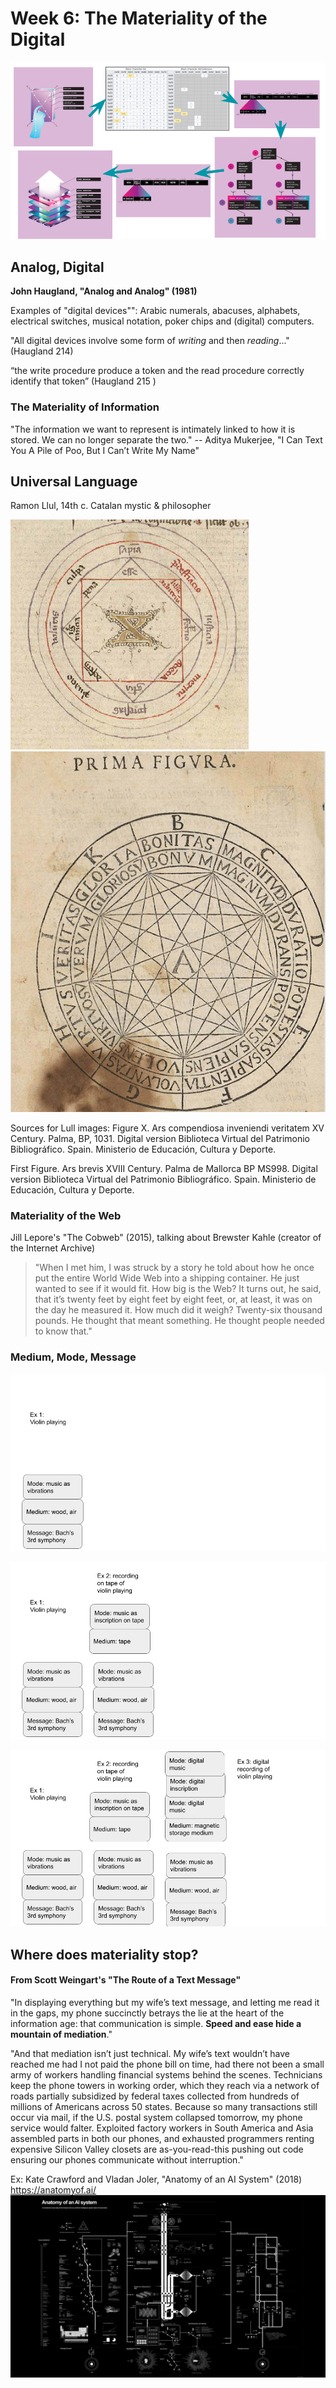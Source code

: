# Week 6: The Materiality of the Digital



![image](../images/weingart-chart.png)



## Analog, Digital
**John Haugland, "Analog and Analog" (1981)**

Examples of "digital devices"": Arabic numerals, abacuses, alphabets, electrical switches, musical notation, poker chips and (digital) computers.


"All digital devices involve some form of *writing* and then *reading*..."  
(Haugland 214) <!-- .element: class="fragment" data-fragment-index="1" -->

“the write procedure produce a token and the read procedure correctly identify that token” (Haugland 215 )<!-- .element: class="fragment" data-fragment-index="1" -->



### The Materiality of Information

"The information we want to represent is intimately linked to how it is stored. We can no longer separate the two." 
-- Aditya Mukerjee, "I Can Text You A Pile of Poo, But I Can’t Write My Name"



## Universal Language
Ramon Llul, 14th c. Catalan mystic & philosopher

![image](../images/llul1.png) ![image](../images/llul2.png)


Sources for Lull images:
Figure X. Ars compendiosa inveniendi veritatem XV Century. Palma, BP, 1031. Digital version Biblioteca Virtual del Patrimonio Bibliográfico. Spain. Ministerio de Educación, Cultura y Deporte.

First Figure. Ars brevis XVIII Century. Palma de Mallorca BP MS998. Digital version Biblioteca Virtual del Patrimonio Bibliográfico. Spain. Ministerio de Educación, Cultura y Deporte.



### Materiality of the Web

Jill Lepore's "The Cobweb" (2015), talking about  Brewster Kahle (creator of the Internet Archive)

> "When I met him, I was struck by a story he told about
how he once put the entire World Wide Web into a shipping container. He just wanted
to see if it would fit. How big is the Web? It turns out, he said, that it’s twenty feet by
eight feet by eight feet, or, at least, it was on the day he measured it. How much did it
weigh? Twenty-six thousand pounds. He thought that meant something. He thought
people needed to know that."



### Medium, Mode, Message

![image](../images/mediation1.png)


![image](../images/mediation2.png)


![image](../images/mediation3.png)



## Where does materiality stop?
#### From Scott Weingart's "The Route of a Text Message"
"In displaying everything but my wife’s text message, and letting me read it in the gaps, my phone succinctly betrays the lie at the heart of the information age: that communication is simple. **Speed and ease hide a mountain of mediation**."

"And that mediation isn’t just technical. My wife’s text wouldn’t have reached me had I not paid the phone bill on time, had there not been a small army of workers handling financial systems behind the scenes. Technicians keep the phone towers in working order, which they reach via a network of roads partially subsidized by federal taxes collected from hundreds of millions of Americans across 50 states. Because so many transactions still occur via mail, if the U.S. postal system collapsed tomorrow, my phone service would falter. Exploited factory workers in South America and Asia assembled parts in both our phones, and exhausted programmers renting expensive Silicon Valley closets are as-you-read-this pushing out code ensuring our phones communicate without interruption."


Ex: Kate Crawford and Vladan Joler, "Anatomy of an AI System" (2018) https://anatomyof.ai/
![image](../images/anatomy-of-ai.png)